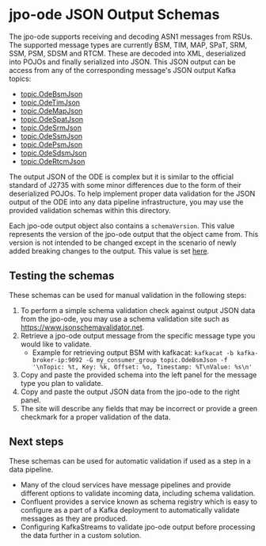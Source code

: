 # jpo-ode JSON Output Schemas

The jpo-ode supports receiving and decoding ASN1 messages from RSUs. The supported message types are currently BSM, TIM, MAP, SPaT, SRM, SSM, PSM, SDSM and RTCM. These are decoded into XML, deserialized into POJOs and finally serialized into JSON. This JSON output can be access from any of the corresponding message's JSON output Kafka topics:

- [topic.OdeBsmJson](../../jpo-ode-core/src/main/resources/schemas/schema-bsm.json)
- [topic.OdeTimJson](../../jpo-ode-core/src/main/resources/schemas/schema-tim.json)
- [topic.OdeMapJson](../../jpo-ode-core/src/main/resources/schemas/schema-map.json)
- [topic.OdeSpatJson](../../jpo-ode-core/src/main/resources/schemas/schema-spat.json)
- [topic.OdeSrmJson](../../jpo-ode-core/src/main/resources/schemas/schema-srm.json)
- [topic.OdeSsmJson](../../jpo-ode-core/src/main/resources/schemas/schema-ssm.json)
- [topic.OdePsmJson](../../jpo-ode-core/src/main/resources/schemas/schema-psm.json)
- [topic.OdeSdsmJson](../../jpo-ode-core/src/main/resources/schemas/schema-sdsm.json)
- [topic.OdeRtcmJson](../../jpo-ode-core/src/main/resources/schemas/schema-rtcm.json)

The output JSON of the ODE is complex but it is similar to the official standard of J2735 with some minor differences due to the form of their deserialized POJOs. To help implement proper data validation for the JSON output of the ODE into any data pipeline infrastructure, you may use the provided validation schemas within this directory.

Each jpo-ode output object also contains a `schemaVersion`. This value represents the version of the jpo-ode output that the object came from. This version is not intended to be changed except in the scenario of newly added breaking changes to the output. This value is set [here](./jpo-ode-core/src/main/java/us/dot/its/jpo/ode/model/OdeMsgMetadata.java).

## Testing the schemas
These schemas can be used for manual validation in the following steps:
1. To perform a simple schema validation check against output JSON data from the jpo-ode, you may use a schema validation site such as https://www.jsonschemavalidator.net. 
2. Retrieve a jpo-ode output message from the specific message type you would like to validate.
   - Example for retrieving output BSM with kafkacat: `kafkacat -b kafka-broker-ip:9092 -G my_consumer_group topic.OdeBsmJson -f '\nTopic: %t, Key: %k, Offset: %o, Timestamp: %T\nValue: %s\n'`
3. Copy and paste the provided schema into the left panel for the message type you plan to validate. 
4. Copy and paste the output JSON data from the jpo-ode to the right panel.
5. The site will describe any fields that may be incorrect or provide a green checkmark for a proper validation of the data.

## Next steps
These schemas can be used for automatic validation if used as a step in a data pipeline. 
- Many of the cloud services have message pipelines and provide different options to validate incoming data, including schema validation. 
- Confluent provides a service known as schema registry which is easy to configure as a part of a Kafka deployment to automatically validate messages as they are produced.
- Configuring KafkaStreams to validate jpo-ode output before processing the data further in a custom solution.